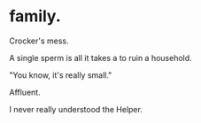 # family.

Crocker's mess.

A single sperm is all it takes a to ruin a household.


"You know, it's really small."

<!-- Trip to the House -->

Affluent.

I never really understood the Helper.
